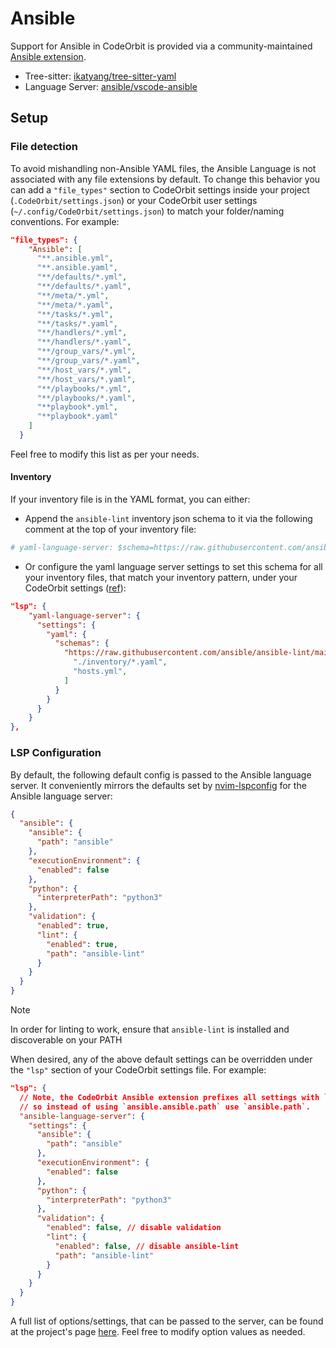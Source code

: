﻿# Ansible

Support for Ansible in CodeOrbit is provided via a community-maintained [Ansible extension](https://github.com/kartikvashistha/CodeOrbit-ansible).

- Tree-sitter: [ikatyang/tree-sitter-yaml](https://github.com/ikatyang/tree-sitter-yaml)
- Language Server: [ansible/vscode-ansible](https://github.com/ansible/vscode-ansible/tree/main/packages/ansible-language-server)

## Setup

### File detection

To avoid mishandling non-Ansible YAML files, the Ansible Language is not associated with any file extensions by default. To change this behavior you can add a `"file_types"` section to CodeOrbit settings inside your project (`.CodeOrbit/settings.json`) or your CodeOrbit user settings (`~/.config/CodeOrbit/settings.json`) to match your folder/naming conventions. For example:

```json
"file_types": {
    "Ansible": [
      "**.ansible.yml",
      "**.ansible.yaml",
      "**/defaults/*.yml",
      "**/defaults/*.yaml",
      "**/meta/*.yml",
      "**/meta/*.yaml",
      "**/tasks/*.yml",
      "**/tasks/*.yaml",
      "**/handlers/*.yml",
      "**/handlers/*.yaml",
      "**/group_vars/*.yml",
      "**/group_vars/*.yaml",
      "**/host_vars/*.yml",
      "**/host_vars/*.yaml",
      "**/playbooks/*.yml",
      "**/playbooks/*.yaml",
      "**playbook*.yml",
      "**playbook*.yaml"
    ]
  }
```

Feel free to modify this list as per your needs.

#### Inventory

If your inventory file is in the YAML format, you can either:

- Append the `ansible-lint` inventory json schema to it via the following comment at the top of your inventory file:

```yml
# yaml-language-server: $schema=https://raw.githubusercontent.com/ansible/ansible-lint/main/src/ansiblelint/schemas/inventory.json
```

- Or configure the yaml language server settings to set this schema for all your inventory files, that match your inventory pattern, under your CodeOrbit settings ([ref](https://CodeOrbit.dev/docs/languages/yaml)):

```json
"lsp": {
    "yaml-language-server": {
      "settings": {
        "yaml": {
          "schemas": {
            "https://raw.githubusercontent.com/ansible/ansible-lint/main/src/ansiblelint/schemas/inventory.json": [
              "./inventory/*.yaml",
              "hosts.yml",
            ]
          }
        }
      }
    }
},
```

### LSP Configuration

By default, the following default config is passed to the Ansible language server. It conveniently mirrors the defaults set by [nvim-lspconfig](https://github.com/neovim/nvim-lspconfig/blob/03bc581e05e81d33808b42b2d7e76d70adb3b595/lua/lspconfig/configs/ansiblels.lua) for the Ansible language server:

```json
{
  "ansible": {
    "ansible": {
      "path": "ansible"
    },
    "executionEnvironment": {
      "enabled": false
    },
    "python": {
      "interpreterPath": "python3"
    },
    "validation": {
      "enabled": true,
      "lint": {
        "enabled": true,
        "path": "ansible-lint"
      }
    }
  }
}
```

> [!NOTE]
> In order for linting to work, ensure that `ansible-lint` is installed and discoverable on your PATH

When desired, any of the above default settings can be overridden under the `"lsp"` section of your CodeOrbit settings file. For example:

```json
"lsp": {
  // Note, the CodeOrbit Ansible extension prefixes all settings with `ansible`
  // so instead of using `ansible.ansible.path` use `ansible.path`.
  "ansible-language-server": {
    "settings": {
      "ansible": {
        "path": "ansible"
      },
      "executionEnvironment": {
        "enabled": false
      },
      "python": {
        "interpreterPath": "python3"
      },
      "validation": {
        "enabled": false, // disable validation
        "lint": {
          "enabled": false, // disable ansible-lint
          "path": "ansible-lint"
        }
      }
    }
  }
}
```

A full list of options/settings, that can be passed to the server, can be found at the project's page [here](https://github.com/ansible/vscode-ansible/blob/5a89836d66d470fb9d20e7ea8aa2af96f12f61fb/docs/als/settings.md).
Feel free to modify option values as needed.
